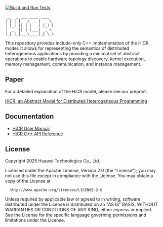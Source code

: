 [![Build and Run Tests](https://github.com/Algebraic-Programming/HiCR/actions/workflows/hicr.yml/badge.svg)](https://github.com/Algebraic-Programming/HiCR/actions/workflows/hicr.yml)
```
 _   _ ___ ____ ____  
| | | |_ _/ ___|  _ \ 
| |_| || | |   | |_) |
|  _  || | |___|  _ < 
|_| |_|___\____|_| \_\
```
 
This repository provides include-only C++ implementation of the HiCR model. It allows for representing the semantics of distributed heterogeneous applications by providing a minimal set of abstract operations to enable hardware topology discovery, kernel execution, memory management, communication, and instance management. 

## Paper

For a detailed explanation of the HiCR model, please see our preprint:

[HiCR, an Abstract Model for Distributed Heterogeneous Programming](https://github.com/Algebraic-Programming/Preprints/tree/master/HiCR)

## Documentation

* [HiCR User Manual](https://algebraic-programming.github.io/HiCR/)
* [HiCR C++ API Reference](https://algebraic-programming.github.io/HiCR/doxygen/html/annotated.html)

## License

Copyright 2025 Huawei Technologies Co., Ltd.

  Licensed under the Apache License, Version 2.0 (the "License");
  you may not use this file except in compliance with the License.
  You may obtain a copy of the License at

      http://www.apache.org/licenses/LICENSE-2.0

  Unless required by applicable law or agreed to in writing, software
  distributed under the License is distributed on an "AS IS" BASIS,
  WITHOUT WARRANTIES OR CONDITIONS OF ANY KIND, either express or implied.
  See the License for the specific language governing permissions and
  limitations under the License.

